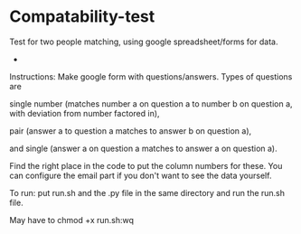 # Compatability-test
Test for two people matching, using google spreadsheet/forms for data. 


-


Instructions: Make google form with questions/answers. Types of questions are 

single number (matches number a on question a to number b on question a, with deviation from number factored in),

pair (answer a to question a matches to answer b on question a),

and single (answer a on question a matches to answer a on question a).

Find the right place in the code to put the column numbers for these. You can configure the email part if you don't want to see the data yourself. 



To run: put run.sh and the .py file in the same directory and run the run.sh file.

May have to chmod +x run.sh:wq
